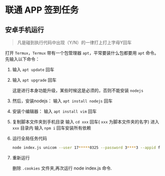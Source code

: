 # 联通 APP 签到任务

## 安卓手机运行

> 凡是碰到执行代码中出现（Y/N）的一律打上打上字母Y回车

打开 `Termux`，`Termux` 带有一个包管理器 `apt`，平常要装什么包都要用 `apt` 命令。 先输入以下命令：

1. 输入 `apt update` 回车

2. 输入 `apt upgrade` 回车

   这是进行本身功能升级，某些时候这是必须的，否则不能安装 `nodejs`

3. 然后，安装nodejs： 输入 `apt install nodejs` 回车

4. 安装个编辑器： 输入 `apt install vim` 回车

5. 复制脚本文件夹到手机目录 输入 `cd xxx` 回车( `xxx` 为脚本文件夹的名字)
   进入 `xxx` 目录内 输入 `npm i` 回车安装所有依赖

6. 运行全局任务代码

   ```sh
   node index.js unicom --user 17*****0325 --password 3****3 --appid f**********9
   ```

7. 重新运行

   删除 `.cookies` 文件夹,再次运行 node index.js 命令.
